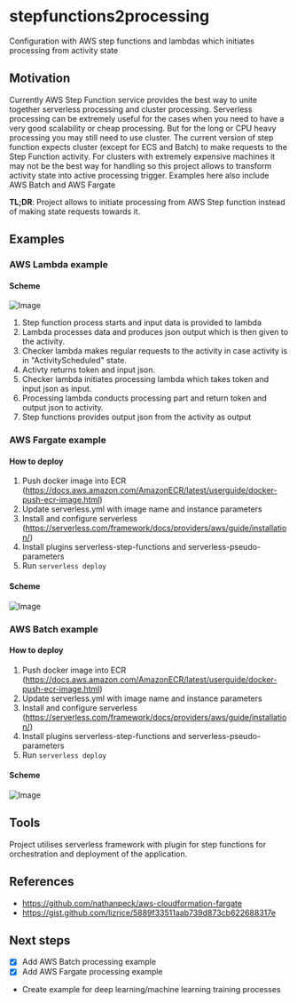 # stepfunctions2processing
Configuration with AWS step functions and lambdas which initiates processing from activity state

## Motivation

Currently AWS Step Function service provides the best way to unite together serverless processing and cluster processing. Serverless processing can be extremely useful for the cases when you need to have a very good scalability or cheap processing. But for the long or CPU heavy processing you may still need to use cluster. The current version of step function expects cluster (except for ECS and Batch) to make requests to the Step Function activity. For clusters with extremely expensive machines it may not be the best way for handling so this project allows to transform activity state into active processing trigger. Examples here also include AWS Batch and AWS Fargate

**TL;DR**: Project allows to initiate processing from AWS Step function instead of making state requests towards it.

## Examples

### AWS Lambda example

#### Scheme

![Image](https://s3.amazonaws.com/ryfeus-blog/images/stepFunction.png)


1. Step function process starts and input data is provided to lambda
2. Lambda processes data and produces json output which is then given to the activity.
3. Checker lambda makes regular requests to the activity in case activity is in "ActivityScheduled" state.
4. Activty returns token and input json.
5. Checker lambda initiates processing lambda which takes token and input json as input.
6. Processing lambda conducts processing part and return token and output json to activity.
7. Step functions provides output json from the activity as output


### AWS Fargate example

#### How to deploy

1. Push docker image into ECR (https://docs.aws.amazon.com/AmazonECR/latest/userguide/docker-push-ecr-image.html)
2. Update serverless.yml with image name and instance parameters
3. Install and configure serverless (https://serverless.com/framework/docs/providers/aws/guide/installation/)
4. Install plugins serverless-step-functions and serverless-pseudo-parameters
5. Run ```serverless deploy```

#### Scheme

![Image](https://s3.amazonaws.com/ryfeus-blog/images/FargateScheme.png)

### AWS Batch example

#### How to deploy

1. Push docker image into ECR (https://docs.aws.amazon.com/AmazonECR/latest/userguide/docker-push-ecr-image.html)
2. Update serverless.yml with image name and instance parameters
3. Install and configure serverless (https://serverless.com/framework/docs/providers/aws/guide/installation/)
4. Install plugins serverless-step-functions and serverless-pseudo-parameters
5. Run ```serverless deploy```

#### Scheme

![Image](https://s3.amazonaws.com/ryfeus-blog/images/BatchScheme.png)

## Tools

Project utilises serverless framework with plugin for step functions for orchestration and deployment of the application.

## References

- https://github.com/nathanpeck/aws-cloudformation-fargate
- https://gist.github.com/lizrice/5889f33511aab739d873cb622688317e

## Next steps

- [x] Add AWS Batch processing example
- [x] Add AWS Fargate processing example
- Create example for deep learning/machine learning training processes
